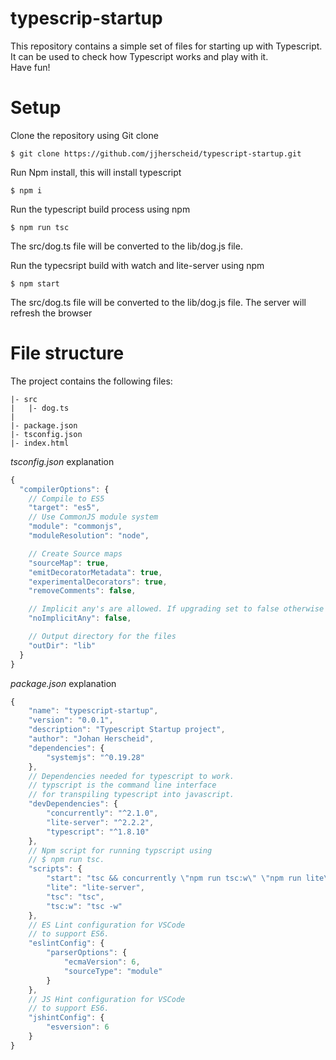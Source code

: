 # typescrip-startup

This repository contains a simple set of files for starting up with Typescript.  
It can be used to check how Typescript works and play with it.  
Have fun!

# Setup

Clone the repository using Git clone  
```
$ git clone https://github.com/jjherscheid/typescript-startup.git
```

Run Npm install, this will install typescript 
```
$ npm i
```

Run the typescript build process using npm  
```
$ npm run tsc
```
The src/dog.ts file will be converted to the lib/dog.js file.

Run the typecsript build with watch and lite-server using npm  
```
$ npm start
```
The src/dog.ts file will be converted to the lib/dog.js file.
The server will refresh the browser

# File structure

The project contains the following files:

```
|- src 
|   |- dog.ts
|
|- package.json
|- tsconfig.json
|- index.html
```

*tsconfig.json* explanation
```js
{
  "compilerOptions": {
    // Compile to ES5
    "target": "es5",
    // Use CommonJS module system
    "module": "commonjs",
    "moduleResolution": "node",

    // Create Source maps
    "sourceMap": true,
    "emitDecoratorMetadata": true,
    "experimentalDecorators": true,
    "removeComments": false,

    // Implicit any's are allowed. If upgrading set to false otherwise to true
    "noImplicitAny": false,

    // Output directory for the files
    "outDir": "lib"
  }
}

```

*package.json* explanation
```js
{
    "name": "typescript-startup",
    "version": "0.0.1",
    "description": "Typescript Startup project",
    "author": "Johan Herscheid",
    "dependencies": {
        "systemjs": "^0.19.28"
    },
    // Dependencies needed for typescript to work.
    // typscript is the command line interface 
    // for transpiling typescript into javascript.
    "devDependencies": {
        "concurrently": "^2.1.0",
        "lite-server": "^2.2.2",
        "typescript": "^1.8.10"
    },
    // Npm script for running typscript using
    // $ npm run tsc.
    "scripts": {
        "start": "tsc && concurrently \"npm run tsc:w\" \"npm run lite\" ",
        "lite": "lite-server",
        "tsc": "tsc",
        "tsc:w": "tsc -w"
    },    
    // ES Lint configuration for VSCode 
    // to support ES6.
    "eslintConfig": {
        "parserOptions": {
            "ecmaVersion": 6,
            "sourceType": "module"
        }
    },
    // JS Hint configuration for VSCode
    // to support ES6.
    "jshintConfig": {
        "esversion": 6
    }
}
```
